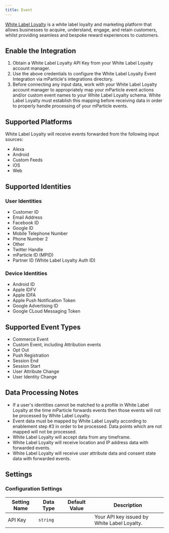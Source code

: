 ```yaml
---
title: Event
---
```


[White Label Loyalty](https://whitelabel-loyalty.com) is a white label loyalty and marketing platform that allows businesses to acquire, understand, engage, and retain customers, whilst providing seamless and bespoke reward experiences to customers.

## Enable the Integration

1. Obtain a White Label Loyalty API Key from your White Label Loyalty account manager.
2. Use the above credentials to configure the White Label Loyalty Event Integration via mParticle's integrations directory.
3. Before connecting any input data, work with your White Label Loyalty account manager to appropriately map your mParticle event actions and/or custom event names to your White Label Loyalty schema. White Label Loyalty must establish this mapping before receiving data in order to properly handle processing of your mParticle events.

## Supported Platforms

White Label Loyalty will receive events forwarded from the following input sources:

* Alexa
* Android
* Custom Feeds
* iOS
* Web

## Supported Identities

### User Identities

* Customer ID
* Email Address
* Facebook ID
* Google ID
* Mobile Telephone Number
* Phone Number 2
* Other
* Twitter Handle
* mParticle ID (MPID)
* Partner ID (White Label Loyalty Auth ID) 

### Device Identities

* Android ID
* Apple IDFV
* Apple IDFA
* Apple Push Notification Token
* Google Advertising ID
* Google CLoud Messaging Token

## Supported Event Types

* Commerce Event
* Custom Event, including Attribution events
* Opt Out
* Push Registration
* Session End
* Session Start
* User Attribute Change
* User Identity Change

## Data Processing Notes

* If a user's identities cannot be matched to a profile in White Label Loyalty at the time mParticle forwards events then those events will not be processed by White Label Loyalty.
* Event data must be mapped by White Label Loyalty according to enablement step #3 in order to be processed. Data points which are not mapped will not be processed. 
* White Label Loyalty will accept data from any timeframe.
* White Label Loyalty will receive location and IP address data with forwarded events.
* White Label Loyalty will receive user attribute data and consent state data with forwarded events.

## Settings

### Configuration Settings

Setting Name | Data Type | Default Value | Description 
|---|---|---|---
| API Key | `string` | <unset> | Your API key issued by White Label Loyalty.
